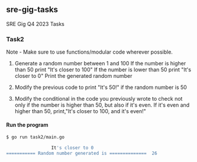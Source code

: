 ## sre-gig-tasks
SRE Gig Q4 2023 Tasks

### Task2
Note - Make sure to use functions/modular code wherever possible.
1. Generate a random number between 1 and 100
If the number is higher than 50 print "It's closer to 100"
If the number is lower than 50 print "It's closer to 0"
Print the generated random number

2. Modify the previous code to print "It's 50!" if the random number is 50

3. Modify the conditional in the code you previously wrote to check not only if the  number is higher than 50, but also if it's even. If it's even and higher than 50, print,"It's closer to 100, and it's even!"

#### Run the program
```bash
$ go run task2/main.go 

                 It's closer to 0
=========== Random number generated is ==============  26
```
